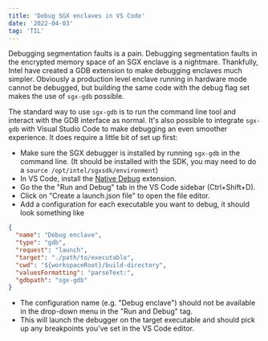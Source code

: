 ```yaml
---
title: 'Debug SGX enclaves in VS Code'
date: '2022-04-03'
tag: 'TIL'
---
```


Debugging segmentation faults is a pain. Debugging segmentation faults in the encrypted memory space of an SGX enclave is a nightmare. Thankfully, Intel have created a GDB extension to make debugging enclaves much simpler. Obviously a production level enclave running in hardware mode cannot be debugged, but building the same code with the debug flag set makes the use of `sgx-gdb` possible.

The standard way to use `sgx-gdb` is to run the command line tool and interact with the GDB interface as normal. It's also possible to integrate `sgx-gdb` with Visual Studio Code to make debugging an even smoother experience. It does require a little bit of set up first:

* Make sure the SGX debugger is installed by running `sgx-gdb` in the command line. (It should be installed with the SDK, you may need to do a `source /opt/intel/sgxsdk/environment`)
* In VS Code, install the [Native Debug](https://marketplace.visualstudio.com/items?itemName=webfreak.debug) extension.
* Go the the "Run and Debug" tab in the VS Code sidebar (Ctrl+Shift+D).
* Click on "Create a launch.json file" to open the file editor.
* Add a configuration for each executable you want to debug, it should look something like

```json
{
  "name": "Debug enclave",
  "type": "gdb",
  "request": "launch",
  "target": "./path/to/executable",
  "cwd": "${workspaceRoot}/build-directory",
  "valuesFormatting": "parseText:",
  "gdbpath": "sgx-gdb"
}
```

* The configuration name (e.g. "Debug enclave") should not be available in the drop-down menu in the "Run and Debug" tag.
* This will launch the debugger on the target executable and should pick up any breakpoints you've set in the VS Code editor.
